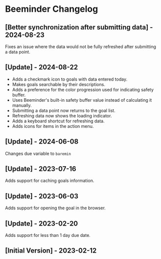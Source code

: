 # Beeminder Changelog

## [Better synchronization after submitting data] - 2024-08-23

Fixes an issue where the data would not be fully refreshed after submitting a data point.

## [Update] - 2024-08-22

- Adds a checkmark icon to goals with data entered today.
- Makes goals searchable by their descriptions.
- Adds a preference for the color progression used for indicating safety buffer.
- Uses Beeminder's built-in safety buffer value instead of calculating it manually.
- Submitting a data point now returns to the goal list.
- Refreshing data now shows the loading indicator.
- Adds a keyboard shortcut for refreshing data.
- Adds icons for items in the action menu.

## [Update] - 2024-06-08

Changes due variable to `baremin`

## [Update] - 2023-07-16

Adds support for caching goals information.

## [Update] - 2023-06-03

Adds support for opening the goal in the browser.

## [Update] - 2023-02-20

Adds support for less than 1 day due date.

## [Initial Version] - 2023-02-12
